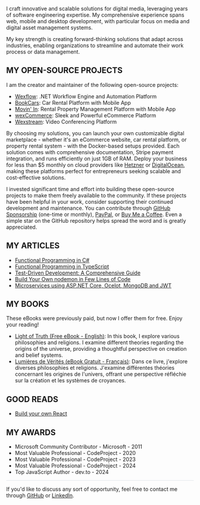 I craft innovative and scalable solutions for digital media, leveraging years of software engineering expertise. My comprehensive experience spans web, mobile and desktop development, with particular focus on media and digital asset management systems.

My key strength is creating forward-thinking solutions that adapt across industries, enabling organizations to streamline and automate their work process or data management.

## MY OPEN-SOURCE PROJECTS

I am the creator and maintainer of the following open-source projects:

* [Wexflow](https://github.com/aelassas/wexflow): .NET Workflow Engine and Automation Platform
* [BookCars](https://github.com/aelassas/bookcars): Car Rental Platform with Mobile App
* [Movin' In](https://github.com/aelassas/movinin): Rental Property Management Platform with Mobile App
* [wexCommerce](https://github.com/aelassas/wexcommerce): Sleek and Powerful eCommerce Platform
* [Wexstream](https://github.com/aelassas/wexstream): Video Conferencing Platform

By choosing my solutions, you can launch your own customizable digital marketplace - whether it's an eCommerce website, car rental platform, or property rental system - with the Docker-based setups provided. Each solution comes with comprehensive documentation, Stripe payment integration, and runs efficiently on just 1GB of RAM. Deploy your business for less than $5 monthly on cloud providers like [Hetzner](https://www.hetzner.com/cloud/) or [DigitalOcean](https://www.digitalocean.com/pricing/droplets), making these platforms perfect for entrepreneurs seeking scalable and cost-effective solutions.

I invested significant time and effort into building these open-source projects to make them freely available to the community. If these projects have been helpful in your work, consider supporting their continued development and maintenance. You can contribute through [GitHub Sponsorship](https://github.com/sponsors/aelassas) (one-time or monthly), [PayPal](https://www.paypal.me/aelassaspp), or [Buy Me a Coffee](https://buymeacoffee.com/aelassas). Even a simple star on the GitHub repository helps spread the word and is greatly appreciated.

## MY ARTICLES

* [Functional Programming in C#](https://github.com/aelassas/functional-cs)
* [Functional Programming in TypeScript](https://github.com/aelassas/functional-ts)
* [Test-Driven Development: A Comprehensive Guide](https://github.com/aelassas/tdd)
* [Build Your Own nodemon in Few Lines of Code](https://github.com/aelassas/watcher)
* [Microservices using ASP.NET Core, Ocelot, MongoDB and JWT](https://github.com/aelassas/microservices)

## MY BOOKS

These eBooks were previously paid, but now I offer them for free. Enjoy your reading!

* [Light of Truth (Free eBook - English)](https://aelassas.github.io/books/949812_LCL_LIV_EN.pdf): In this book, I explore various philosophies and religions. I examine different theories regarding the origins of the universe, providing a thoughtful perspective on creation and belief systems.
* [Lumières de Vérités (eBook Gratuit - Français)](https://aelassas.github.io/books/949812_LCL_LIV_FR.pdf): Dans ce livre, j'explore diverses philosophies et religions. J'examine différentes théories concernant les origines de l'univers, offrant une perspective réfléchie sur la création et les systèmes de croyances.

## GOOD READS

* [Build your own React](https://pomb.us/build-your-own-react/)

## MY AWARDS

* Microsoft Community Contributor - Microsoft - 2011
* Most Valuable Professional - CodeProject - 2020
* Most Valuable Professional - CodeProject - 2023
* Most Valuable Professional - CodeProject - 2024
* Top JavaScript Author - dev.to - 2024

<!--
* Microsoft Community Contributor - Microsoft - 2011
* Best C# Article of November 2012 - CodeProject - 2012
* Best Overall Article of November 2012 - CodeProject - 2012
* Best C# Article of December 2016 - CodeProject - 2016
* Best C# Article of January 2017 - CodeProject - 2017
* Best Article of June 2020 - CodeProject - 2020
* Most Valuable Professional - CodeProject - 2020
* Best Article of September 2023 - CodeProject - 2023
* Best Article of October 2023 - CodeProject - 2023
* Best Article of November 2023 - CodeProject - 2023
* Most Valuable Professional - CodeProject - 2023
* Most Valuable Professional - CodeProject - 2024
* Top JavaScript Author - dev.to - 2024
-->

<hr style="height:1px; border:none; color:#d1d9e0b3; background-color:#d1d9e0b3;">

If you'd like to discuss any sort of opportunity, feel free to contact me through [GitHub](https://github.com/aelassas) or [LinkedIn](https://www.linkedin.com/in/aelassas).
